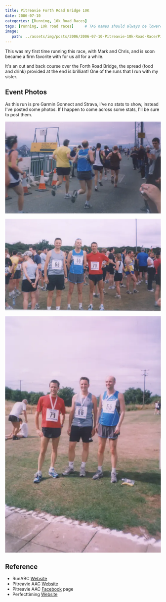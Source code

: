 ```yaml
---
title: Pitreavie Forth Road Bridge 10K
date: 2006-07-10
categories: [Running, 10k Road Races]
tags: [running, 10k road races]     # TAG names should always be lowercase
image:
   path: ../assets/img/posts/2006/2006-07-10-Pitreavie-10k-Road-Race/Pitreavie-10K-1.webp
---
```


This was my first time running this race, with Mark and Chris, and is soon became a firm favorite with for us all for a while.

It's an out and back course over the Forth Road Bridge, the spread (food and drink) provided at the end is brilliant! One of the runs that I run with my sister.

## Event Photos

As this run is pre Garmin Gonnect and Strava, I've no stats to show, instead I've posted some photos. If I happen to come across some stats, I'll be sure to post them.

![Pitreavie 10K](../assets/img/posts/2006/2006-07-10-Pitreavie-10k-Road-Race/Pitreavie-10K-2.webp)

![Pitreavie 10K](../assets/img/posts/2006/2006-07-10-Pitreavie-10k-Road-Race/Pitreavie-10K-3.webp)

![Pitreavie 10K](../assets/img/posts/2006/2006-07-10-Pitreavie-10k-Road-Race/Pitreavie-10K-4.webp)

## Reference

* RunABC [Website](https://runabc.co.uk/forth-bridge-10k-august)
* Pitreavie AAC [Website](https://www.pitreavie-aac.co.uk/)
* Pitreavie AAC [Facebook](https://www.facebook.com/pitreavieaac/) page
* Perfecttiming [Website](https://perfecttimingscotland.co.uk)
